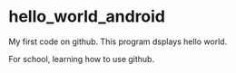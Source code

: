 # hello_world_android
My first code on github. This program dsplays hello world.

For school, learning how to use github.
